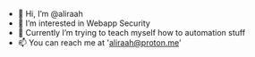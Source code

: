 - 👋 Hi, I’m @aliraah
- 👀 I’m interested in Webapp Security
- 🌱 Currently I’m trying to teach myself how to automation stuff
- 📫 You can reach me at 'aliraah@proton.me'

<!---
aliraah/aliraah is a ✨ special ✨ repository because its `README.md` (this file) appears on your GitHub profile.
You can click the Preview link to take a look at your changes.
--->
